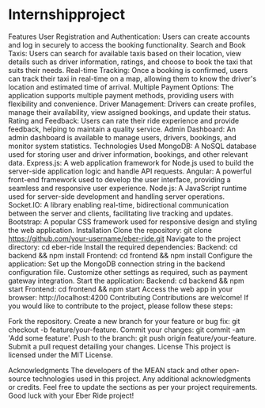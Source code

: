 ﻿# Internshipproject
Features
User Registration and Authentication: Users can create accounts and log in securely to access the booking functionality.
Search and Book Taxis: Users can search for available taxis based on their location, view details such as driver information, ratings, and choose to book the taxi that suits their needs.
Real-time Tracking: Once a booking is confirmed, users can track their taxi in real-time on a map, allowing them to know the driver's location and estimated time of arrival.
Multiple Payment Options: The application supports multiple payment methods, providing users with flexibility and convenience.
Driver Management: Drivers can create profiles, manage their availability, view assigned bookings, and update their status.
Rating and Feedback: Users can rate their ride experience and provide feedback, helping to maintain a quality service.
Admin Dashboard: An admin dashboard is available to manage users, drivers, bookings, and monitor system statistics.
Technologies Used
MongoDB: A NoSQL database used for storing user and driver information, bookings, and other relevant data.
Express.js: A web application framework for Node.js used to build the server-side application logic and handle API requests.
Angular: A powerful front-end framework used to develop the user interface, providing a seamless and responsive user experience.
Node.js: A JavaScript runtime used for server-side development and handling server operations.
Socket.IO: A library enabling real-time, bidirectional communication between the server and clients, facilitating live tracking and updates.
Bootstrap: A popular CSS framework used for responsive design and styling the web application.
Installation
Clone the repository: git clone https://github.com/your-username/eber-ride.git
Navigate to the project directory: cd eber-ride
Install the required dependencies:
Backend: cd backend && npm install
Frontend: cd frontend && npm install
Configure the application:
Set up the MongoDB connection string in the backend configuration file.
Customize other settings as required, such as payment gateway integration.
Start the application:
Backend: cd backend && npm start
Frontend: cd frontend && npm start
Access the web app in your browser: http://localhost:4200
Contributing
Contributions are welcome! If you would like to contribute to the project, please follow these steps:

Fork the repository.
Create a new branch for your feature or bug fix: git checkout -b feature/your-feature.
Commit your changes: git commit -am 'Add some feature'.
Push to the branch: git push origin feature/your-feature.
Submit a pull request detailing your changes.
License
This project is licensed under the MIT License.

Acknowledgments
The developers of the MEAN stack and other open-source technologies used in this project.
Any additional acknowledgments or credits.
Feel free to update the sections as per your project requirements. Good luck with your Eber Ride project!
